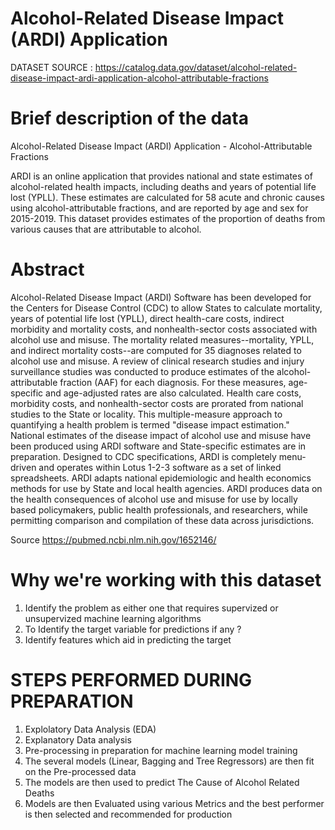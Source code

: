 # Alcohol-Related Disease Impact (ARDI) Application 
DATASET SOURCE : https://catalog.data.gov/dataset/alcohol-related-disease-impact-ardi-application-alcohol-attributable-fractions



#  Brief description of the data

Alcohol-Related Disease Impact (ARDI) Application - Alcohol-Attributable Fractions

ARDI is an online application that provides national and state estimates of alcohol-related health impacts, including deaths and years of potential life lost (YPLL). These estimates are calculated for 58 acute and chronic causes using alcohol-attributable fractions, and are reported by age and sex for 2015-2019. This dataset provides estimates of the proportion of deaths from various causes that are attributable to alcohol.


# Abstract

Alcohol-Related Disease Impact (ARDI) Software has been developed for the Centers for Disease Control (CDC) to allow States to calculate mortality, years of potential life lost (YPLL), direct health-care costs, indirect morbidity and mortality costs, and nonhealth-sector costs associated with alcohol use and misuse. The mortality related measures--mortality, YPLL, and indirect mortality costs--are computed for 35 diagnoses related to alcohol use and misuse. A review of clinical research studies and injury surveillance studies was conducted to produce estimates of the alcohol-attributable fraction (AAF) for each diagnosis. For these measures, age-specific and age-adjusted rates are also calculated. Health care costs, morbidity costs, and nonhealth-sector costs are prorated from national studies to the State or locality. This multiple-measure approach to quantifying a health problem is termed "disease impact estimation." National estimates of the disease impact of alcohol use and misuse have been produced using ARDI software and State-specific estimates are in preparation. Designed to CDC specifications, ARDI is completely menu-driven and operates within Lotus 1-2-3 software as a set of linked spreadsheets. ARDI adapts national epidemiologic and health economics methods for use by State and local health agencies. ARDI produces data on the health consequences of alcohol use and misuse for use by locally based policymakers, public health professionals, and researchers, while permitting comparison and compilation of these data across jurisdictions.

Source https://pubmed.ncbi.nlm.nih.gov/1652146/


# Why we're working with this dataset

 1. Identify the problem as either one that requires supervized or unsupervized machine learning algorithms
 2. To Identify the target variable for predictions if any ?
 3. Identify features which aid in predicting the target

# STEPS PERFORMED DURING PREPARATION 
1. Explolatory Data Analysis (EDA)
2. Explanatory Data analysis
3. Pre-processing in preparation for machine learning model training
4. The several models (Linear, Bagging and Tree Regressors) are then fit on the Pre-processed data 
5. The models are then used to predict The Cause of Alcohol Related Deaths 
6. Models are then Evaluated using various Metrics and the best performer is then selected and recommended for production


